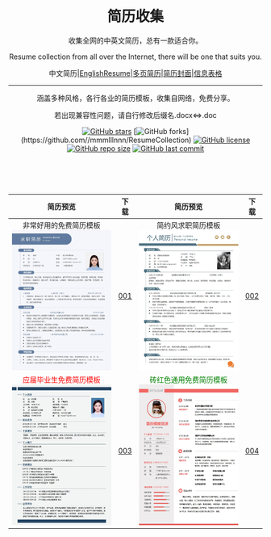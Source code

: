 <div align="center">
<h1>简历收集</h1>

收集全网的中英文简历，总有一款适合你。

Resume collection from all over the Internet, there will be one that suits you.

中文简历|[EnglishResume]()|[多页简历]()|[简历封面]()|[信息表格]()

---
<p align="center">
涵盖多种风格，各行各业的简历模板，收集自网络，免费分享。
<br></p>
若出现兼容性问题，请自行修改后缀名.docx<=>.doc


[![GitHub stars](https://img.shields.io/github/stars/mmmlllnnn/ResumeCollection.svg?style=popout-square)](https://github.com/mmmlllnnn/ResumeCollection)
[![GitHub forks](https://img.shields.io/github/forks/mmmlllnnn/ResumeCollection.svg?)](https://github.com//mmmlllnnn/ResumeCollection)
[![GitHub license](https://img.shields.io/github/license/mmmlllnnn/ResumeCollection.svg)](https://github.com/mmmlllnnn/ResumeCollection)
[![GitHub repo size](https://img.shields.io/github/repo-size/mmmlllnnn/ResumeCollection.svg)](https://github.com/mmmlllnnn/ResumeCollection)
[![GitHub last commit](https://img.shields.io/github/last-commit/mmmlllnnn/ResumeCollection.svg)](https://github.com/mmmlllnnn/ResumeCollection)
<br>
<br>
<br>
<br>
<br>


| 简历预览 | 下载 | 简历预览 | 下载 |
| :----: | :----: | :----: | :----: | 
|非常好用的免费简历模板![001](./1.中文简历/001/001.jpg)|[001](./1.中文简历/001/)|简约风求职简历模板</font>![002](./1.中文简历/002/002.jpg)|[002](./1.中文简历/002/)| 
|<font color=red>应届毕业生免费简历模板</font>![003](./1.中文简历/003/003.jpg)|[003](./1.中文简历/003/)|<font color=green>砖红色通用免费简历模板</font>![004](./1.中文简历/004/004.jpg)|[004](./1.中文简历/004/)|  


